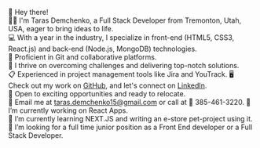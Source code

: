 👋 Hey there!  
🧑‍💻 I'm Taras Demchenko, a Full Stack Developer from Tremonton, Utah, USA, eager to bring ideas to life.  
💻 With a year in the industry, I specialize in front-end (HTML5, CSS3, React.js) and back-end (Node.js, MongoDB) technologies.  
👥 Proficient in Git and collaborative platforms.  
🦾 I thrive on overcoming challenges and delivering top-notch solutions.  
📋 Experienced in project management tools like Jira and YouTrack. 
🖥️ Check out my work on [GitHub](https://github.com/Meelenych), and let's connect on [LinkedIn](https://www.linkedin.com/in/taras-demchenko/).  
🚙 Open to exciting opportunities and ready to relocate.  
📧 Email me at [taras.demchenko15@gmail.com](taras.demchenko15@gmail.com) or call at 📱 385-461-3220. 
🔭 I’m currently working on React Apps.  
🌱 I’m currently learning NEXT.JS and writing an e-store pet-project using it.   
👯 I’m looking for a full time junior position as a Front End developer or a Full Stack Developer.  
